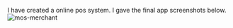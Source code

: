 I have created a online pos system. I gave the final app screenshots below.
![mos-merchant](https://user-images.githubusercontent.com/86945412/134763048-bf399350-3ba3-4136-b50f-5c60f1d850ed.PNG)

